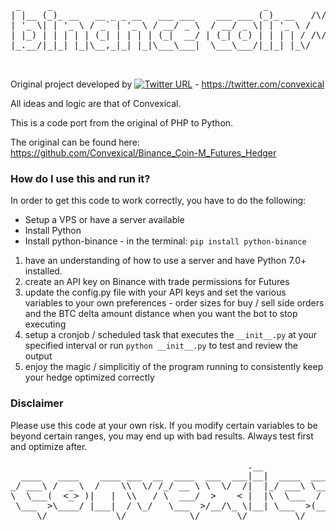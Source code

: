 <pre>

 _     _                                        _                _              _              _           _   
| |__ (_)_ __   __ _ _ __   ___ ___    ___ ___ (_)_ __   /\/\   | |__   ___  __| | __ _  ___  | |__   ___ | |_ 
| '_ \| | '_ \ / _` | '_ \ / __/ _ \  / __/ _ \| | '_ \ /    \  | '_ \ / _ \/ _` |/ _` |/ _ \ | '_ \ / _ \| __|
| |_) | | | | | (_| | | | | (_|  __/ | (_| (_) | | | | / /\/\ \ | | | |  __/ (_| | (_| |  __/ | |_) | (_) | |_ 
|_.__/|_|_| |_|\__,_|_| |_|\___\___|  \___\___/|_|_| |_\/    \/ |_| |_|\___|\__,_|\__, |\___| |_.__/ \___/ \__|
                                                                                  |___/                        

</pre>

Original project developed by [![Twitter URL](https://img.shields.io/twitter/url/https/twitter.com/convexical.svg?style=social&label=convexical)](https://twitter.com/convexical) - https://twitter.com/convexical

All ideas and logic are that of Convexical.                                      

This is a code port from the original of PHP to Python. 

The original can be found here:
https://github.com/Convexical/Binance_Coin-M_Futures_Hedger

### How do I use this and run it?
In order to get this code to work correctly, you have to do the following:

* Setup a VPS or have a server available
* Install Python
* Install python-binance - in the terminal: `pip install python-binance`

1. have an understanding of how to use a server and have Python 7.0+ installed.
2. create an API key on Binance with trade permissions for Futures
3. update the config.py file with your API keys and set the various variables to your own preferences - order sizes for buy / sell side orders and the BTC delta amount distance when you want the bot to stop executing
4. setup a cronjob / scheduled task that executes the `__init__.py` at your specified interval or run `python __init__.py` to test and review the output
5. enjoy the magic / simplicitiy of the program running to consistently keep your hedge optimized correctly

### Disclaimer
Please use this code at your own risk.  If you modify certain variables to be beyond certain ranges, you may end up with bad results.  Always test first and optimize after.

<pre>
                                             .__                 .__   
  ____   ____    ____ ___  __  ____  ___  ___|__|  ____  _____   |  |  
_/ ___\ /  _ \  /    \\  \/ /_/ __ \ \  \/  /|  |_/ ___\ \__  \  |  |  
\  \___(  <_> )|   |  \\   / \  ___/  >    < |  |\  \___  / __ \_|  |__
 \___  >\____/ |___|  / \_/   \___  >/__/\_ \|__| \___  >(____  /|____/
     \/             \/            \/       \/         \/      \/       
		 
</pre>
